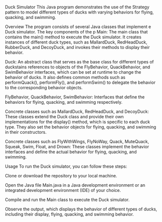 Duck Simulator
This Java program demonstrates the use of the Strategy pattern to model different types of ducks with varying behaviors for flying, quacking, and swimming.

Overview
The program consists of several Java classes that implement e Duck simulator. The key components of the p
Main: The main class that contains the main() method to execute the Duck simulator. It creates instances of different duck types, such as MallardDuck, RedHeadDuck, RubberDuck, and DecoyDuck, and invokes their methods to display their behavior.

Duck: An abstract class that serves as the base class for different types of duckstains references to objects of the FlyBehavior, QuackBehavior, and SwimBehavior interfaces, which can be set at runtime to change the behavior of ducks. It also defines common methods such as performQuack(), performFly(), and performSwim() to delegate the behavior to the corresponding behavior objects.

FlyBehavior, QuackBehavior, SwimBehavior: Interfaces that define the behaviors for flying, quacking, and swimming respectively.

Concrete classes such as MallardDuck, RedHeadDuck, and DecoyDuck: These classes extend the Duck class and provide their own implementations for the display() method, which is specific to each duck type. They also set the behavior objects for flying, quacking, and swimming in their constructors.

Concrete classes such as FlyWithWings, FlyNoWay, Quack, MuteQuack, Squeak, Swim, Float, and Drown: These classes implement the behavior interfaces and define the actual behavior for flying, quacking, and swimming.

Usage
To run the Duck simulator, you can follow these steps:

Clone or download the repository to your local machine.

Open the Java file Main.java in a Java development environment or an integrated development environment (IDE) of your choice.

Compile and run the Main class to execute the Duck simulator.

Observe the output, which displays the behavior of different types of ducks, including their display, flying, quacking, and swimming behavior.
